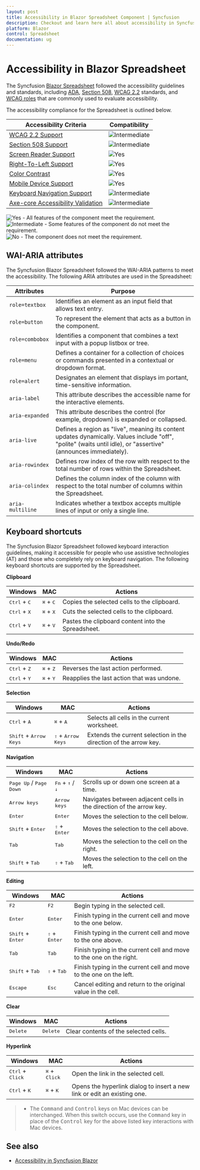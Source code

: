 ```yaml
---
layout: post
title: Accessibility in Blazor Spreadsheet Component | Syncfusion
description: Checkout and learn here all about accessibility in Syncfusion Blazor Spreadsheet component and much more.
platform: Blazor
control: Spreadsheet
documentation: ug
---
```


# Accessibility in Blazor Spreadsheet

The Syncfusion [Blazor Spreadsheet](https://www.syncfusion.com/blazor-components/blazor-spreadsheet) followed the accessibility guidelines and standards, including [ADA](https://www.ada.gov/), [Section 508](https://www.section508.gov/), [WCAG 2.2](https://www.w3.org/TR/WCAG22/) standards, and [WCAG roles](https://www.w3.org/TR/wai-aria/#roles) that are commonly used to evaluate accessibility.

The accessibility compliance for the Spreadsheet is outlined below.

| Accessibility Criteria | Compatibility |
| -- | -- |
| [WCAG 2.2 Support](../common/accessibility#accessibility-standards) | <img src="https://cdn.syncfusion.com/content/images/documentation/partial.png" alt="Intermediate"> |
| [Section 508 Support](../common/accessibility#accessibility-standards) | <img src="https://cdn.syncfusion.com/content/images/documentation/partial.png" alt="Intermediate"> |
| [Screen Reader Support](../common/accessibility#screen-reader-support) | <img src="https://cdn.syncfusion.com/content/images/landing-page/yes.png" alt="Yes">  |
| [Right-To-Left Support](../common/accessibility#right-to-left-support) | <img src="https://cdn.syncfusion.com/content/images/landing-page/yes.png" alt="Yes"> |
| [Color Contrast](../common/accessibility#color-contrast) | <img src="https://cdn.syncfusion.com/content/images/landing-page/yes.png" alt="Yes"> |
| [Mobile Device Support](../common/accessibility#mobile-device-support) | <img src="https://cdn.syncfusion.com/content/images/landing-page/yes.png" alt="Yes"> |
| [Keyboard Navigation Support](../common/accessibility#keyboard-navigation-support) |<img src="https://cdn.syncfusion.com/content/images/documentation/partial.png" alt="Intermediate"> |
| [Axe-core Accessibility Validation](../common/accessibility#ensuring-accessibility) | <img src="https://cdn.syncfusion.com/content/images/documentation/partial.png" alt="Intermediate"> |

<style>
    .post .post-content img {
        display: inline-block;
        margin: 0.5em 0;
    }
</style>
<div><img src="https://cdn.syncfusion.com/content/images/documentation/full.png" alt="Yes"> - All features of the component meet the requirement.</div>

<div><img src="https://cdn.syncfusion.com/content/images/documentation/partial.png" alt="Intermediate"> - Some features of the component do not meet the requirement.</div>

<div><img src="https://cdn.syncfusion.com/content/images/documentation/not-supported.png" alt="No"> - The component does not meet the requirement.</div>

## WAI-ARIA attributes
The Syncfusion Blazor Spreadsheet followed the WAI-ARIA patterns to meet the accessibility. The following ARIA attributes are used in the Spreadsheet:

| Attributes | Purpose |
|---------------|-------------|
| `role=textbox` | Identifies an element as an input field that allows text entry.|
| `role=button` | To represent the element that acts as a button in the component. |
| `role=combobox` | Identifies a component that combines a text input with a popup listbox or tree. |
| `role=menu` | Defines a container for a collection of choices or commands presented in a contextual or dropdown format. |
| `role=alert` | Designates an element that displays im  portant, time-sensitive information. |
| `aria-label`| This attribute describes the accessible name for the interactive elements. |
| `aria-expanded` | This attribute describes the control (for example, dropdown) is expanded or collapsed. |
| `aria-live` | Defines a region as "live", meaning its content updates dynamically. Values include "off", "polite" (waits until idle), or "assertive" (announces immediately). |
| `aria-rowindex` | Defines row index of the row with respect to the total number of rows within the Spreadsheet. |
| `aria-colindex` | Defines the column index of the column with respect to the total number of columns within the Spreadsheet. |
| `aria-multiline` | Indicates whether a textbox accepts multiple lines of input or only a single line. |


## Keyboard shortcuts

The Syncfusion Blazor Spreadsheet followed keyboard interaction guidelines, making it accessible for people who use assistive technologies (AT) and those who completely rely on keyboard navigation. The following keyboard shortcuts are supported by the Spreadsheet.

<b>Clipboard</b>

| Windows | MAC | Actions |
|-----|----- | -----|
| <kbd>Ctrl</kbd> + <kbd>C</kbd> | <kbd>⌘</kbd> + <kbd>C</kbd> | Copies the selected cells to the clipboard.|
| <kbd>Ctrl</kbd> + <kbd>X</kbd> | <kbd>⌘</kbd> + <kbd>X</kbd> | Cuts the selected cells to the clipboard.|
| <kbd>Ctrl</kbd> + <kbd>V</kbd> | <kbd>⌘</kbd> + <kbd>V</kbd> | Pastes the clipboard content into the Spreadsheet.|

<b>Undo/Redo</b>

| Windows | MAC | Actions |
|-----|----- | -----|
| <kbd>Ctrl</kbd> + <kbd>Z</kbd> | <kbd>⌘</kbd> + <kbd>Z</kbd> | Reverses the last action performed.|
| <kbd>Ctrl</kbd> + <kbd>Y</kbd> | <kbd>⌘</kbd> + <kbd>Y</kbd> | Reapplies the last action that was undone.|

<b>Selection</b>

| Windows | MAC | Actions |
|-----|----- | -----|
| <kbd>Ctrl</kbd> + <kbd>A</kbd> | <kbd>⌘</kbd> + <kbd>A</kbd> | Selects all cells in the current worksheet.|
| <kbd>Shift</kbd> + <kbd>Arrow Keys</kbd> | <kbd>⇧</kbd> + <kbd>Arrow Keys</kbd> | Extends the current selection in the direction of the arrow key.|

<b>Navigation</b>

| Windows | MAC | Actions |
|-----|----- | -----|
| <kbd>Page Up</kbd> / <kbd>Page Down</kbd> | <kbd>Fn</kbd> + <kbd>↑</kbd> / <kbd>↓</kbd> |Scrolls up or down one screen at a time.|
| <kbd>Arrow keys</kbd> | <kbd>Arrow keys</kbd> | Navigates between adjacent cells in the direction of the arrow key.|
| <kbd>Enter</kbd> | <kbd>Enter</kbd> | Moves the selection to the cell below.|
| <kbd>Shift</kbd> + <kbd>Enter</kbd> | <kbd>⇧</kbd> + <kbd>Enter</kbd> | Moves the selection to the cell above.|
| <kbd>Tab</kbd> | <kbd>Tab</kbd> | Moves the selection to the cell on the right.|
| <kbd>Shift</kbd> + <kbd>Tab</kbd> | <kbd>⇧</kbd> + <kbd>Tab</kbd> | Moves the selection to the cell on the left.|

<b>Editing</b>

| Windows | MAC | Actions |
|-----|----- | -----|
| <kbd>F2</kbd> | <kbd>F2</kbd> | Begin typing in the selected cell.|
| <kbd>Enter</kbd> | <kbd>Enter</kbd> | Finish typing in the current cell and move to the one below.|
| <kbd>Shift</kbd> + <kbd>Enter</kbd> | <kbd>⇧</kbd> + <kbd>Enter</kbd> | Finish typing in the current cell and move to the one above.|
| <kbd>Tab</kbd> | <kbd>Tab</kbd> | Finish typing in the current cell and move to the one on the right. |
| <kbd>Shift</kbd> + <kbd>Tab</kbd> | <kbd>⇧</kbd> + <kbd>Tab</kbd> |Finish typing in the current cell and move to the one on the left.|
| <kbd>Escape</kbd> | <kbd>Esc</kbd> | Cancel editing and return to the original value in the cell.|

<b>Clear</b>

| Windows | MAC | Actions |
|-----|----- | -----|
| <kbd>Delete</kbd> | <kbd>Delete</kbd> | Clear contents of the selected cells.|

<b>Hyperlink</b>

| Windows | MAC | Actions |
|-----|----- | -----|
| <kbd>Ctrl</kbd> + <kbd>Click</kbd> | <kbd>⌘</kbd> + <kbd>Click</kbd> | Open the link in the selected cell.|
| <kbd>Ctrl</kbd> + <kbd>K</kbd> | <kbd>⌘</kbd> + <kbd>K</kbd> | Opens the hyperlink dialog to insert a new link or edit an existing one.|

> * The <kbd>Command</kbd> and <kbd>Control</kbd> keys on Mac devices can be interchanged. When this switch occurs, use the <kbd>Command</kbd> key in place of the <kbd>Control</kbd> key for the above listed key interactions with Mac devices.

## See also

* [Accessibility in Syncfusion Blazor](https://blazor.syncfusion.com/documentation/common/accessibility)
